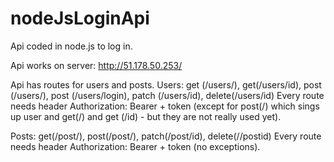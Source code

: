# nodeJsLoginApi
Api coded in node.js to log in.

Api works on server: http://51.178.50.253/

Api has routes for users and posts.
Users: get (/users/), get(/users/id), post (/users/), post (/users/login), patch (/users/id), delete(/users/id)
Every route needs header Authorization: Bearer + token (except for post(/) which sings up user and get(/) and get (/id) - but they are not really used yet).

Posts: get(/post/), post(/post/), patch(/post/id), delete(//postid)
Every route needs header Authorization: Bearer + token (no exceptions).
